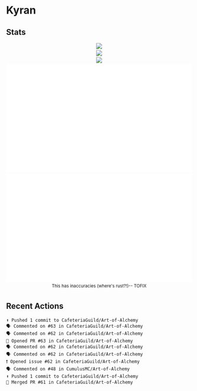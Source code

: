 # Kyran
## Stats
<p align="center">
	<img src="https://github-profile-trophy.vercel.app/?username=KyGost&theme=nord&no-frame=true&column=3&row=2&margin-w=15&margin-h=15"/>
	<br/>
	<img src="https://github-readme-streak-stats.herokuapp.com/?user=KyGost&theme=nord&hide_border=true&date_format=Y-m-d"/>
	<br/>
	<img src="https://github-readme-stats.vercel.app/api?username=KyGost&show_icons=true&theme=nord&hide_border=true&count_private=true&hide_rank=true&hide_title=true"/>
	<br/>
	<img src="https://github.com/KyGost/github-stats/blob/master/generated/overview.svg"/>
	<br/>
	<img src="https://github.com/KyGost/github-stats/blob/master/generated/languages.svg"/>
	<br/>
	<sup>This has inaccuracies (where's rust?!)-- TOFIX</sup>
</p>
  
## Recent Actions
```
⬆️ Pushed 1 commit to CafeteriaGuild/Art-of-Alchemy
🗣 Commented on #63 in CafeteriaGuild/Art-of-Alchemy
🗣 Commented on #62 in CafeteriaGuild/Art-of-Alchemy
💪 Opened PR #63 in CafeteriaGuild/Art-of-Alchemy
🗣 Commented on #62 in CafeteriaGuild/Art-of-Alchemy
🗣 Commented on #62 in CafeteriaGuild/Art-of-Alchemy
❗️ Opened issue #62 in CafeteriaGuild/Art-of-Alchemy
🗣 Commented on #48 in CumulusMC/Art-of-Alchemy
⬆️ Pushed 1 commit to CafeteriaGuild/Art-of-Alchemy
🎉 Merged PR #61 in CafeteriaGuild/Art-of-Alchemy
```
